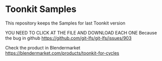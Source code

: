 # Toonkit Samples
This repository keeps the Samples for last Toonkit version

YOU NEED TO CLICK AT THE FILE AND DOWNLOAD EACH ONE
Because the bug in github https://github.com/git-lfs/git-lfs/issues/903 

Check the product in Blendermarket
https://blendermarket.com/products/toonkit-for-cycles
